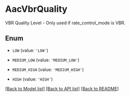 # AacVbrQuality

VBR Quality Level - Only used if rate_control_mode is VBR.

## Enum

* `LOW` (value: `'LOW'`)

* `MEDIUM_LOW` (value: `'MEDIUM_LOW'`)

* `MEDIUM_HIGH` (value: `'MEDIUM_HIGH'`)

* `HIGH` (value: `'HIGH'`)

[[Back to Model list]](../README.md#documentation-for-models) [[Back to API list]](../README.md#documentation-for-api-endpoints) [[Back to README]](../README.md)


